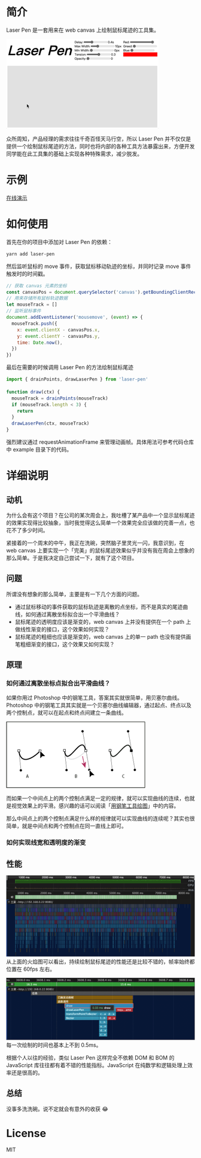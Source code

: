 # 简介

Laser Pen 是一套用来在 web canvas 上绘制鼠标尾迹的工具集。

![demo](./docs/assets/demo.gif)

众所周知，产品经理的需求往往千奇百怪天马行空，所以 Laser Pen 并不仅仅是提供一个绘制鼠标尾迹的方法，同时也将内部的各种工具方法暴露出来，方便开发同学能在此工具集的基础上实现各种特殊需求，减少脱发。

# 示例

[在线演示](https://silenttiger.github.io/laser-pen/)

# 如何使用

首先在你的项目中添加对 Laser Pen 的依赖：

```bash
yarn add laser-pen
```

然后监听鼠标的 move 事件，获取鼠标移动轨迹的坐标，并同时记录 move 事件触发时的时间戳。

```javascript
// 获取 canvas 元素的坐标
const canvasPos = document.querySelector('canvas').getBoundingClientRect()
// 用来存储所有鼠标轨迹数据
let mouseTrack = []
// 监听鼠标事件
document.addEventListener('mousemove', (event) => {
  mouseTrack.push({
    x: event.clientX - canvasPos.x,
    y: event.clientY - canvasPos.y,
    time: Date.now(),
  })
})
```

最后在需要的时候调用 Laser Pen 的方法绘制鼠标尾迹

```javascript
import { drainPoints, drawLaserPen } from 'laser-pen'

function draw(ctx) {
  mouseTrack = drainPoints(mouseTrack)
  if (mouseTrack.length < 3) {
    return
  }
  drawLaserPen(ctx, mouseTrack)
}
```

强烈建议通过 requestAnimationFrame 来管理动画帧。具体用法可参考代码仓库中 example 目录下的代码。

# 详细说明

## 动机

为什么会有这个项目？在公司的某次周会上，我吐槽了某产品中一个显示鼠标尾迹的效果实现得比较抽象，当时我觉得这么简单一个效果完全应该做的完善一点，也花不了多少时间。

紧接着的一个周末的中午，我正在洗碗，突然脑子里灵光一闪，我意识到，在 web canvas 上要实现一个「完美」的鼠标尾迹效果似乎并没有我在周会上想象的那么简单。于是我决定自己尝试一下，就有了这个项目。

## 问题

所谓没有想象的那么简单，主要是有一下几个方面的问题。

- 通过鼠标移动的事件获取的鼠标轨迹是离散的点坐标，而不是真实的尾迹曲线，如何通过离散坐标拟合出一个平滑曲线？
- 鼠标尾迹的透明度应该是渐变的，web canvas 上并没有提供在一个 path 上做线性渐变的接口，这个效果如何实现？
- 鼠标尾迹的粗细也应该是渐变的，web canvas 上的单一 path 也没有提供画笔粗细渐变的接口，这个效果又如何实现？

## 原理

### 如何通过离散坐标点拟合出平滑曲线？

如果你用过 Photoshop 中的钢笔工具，答案其实就很简单，用贝塞尔曲线。Photoshop 中的钢笔工具其实就是一个贝塞尔曲线编辑器，通过起点、终点以及两个控制点，就可以在起点和终点间建立一条曲线。

![photoshop pen](./docs/assets/pen.png)

而如果一个中间点上的两个控制点满足一定的规律，就可以实现曲线的连续，也就是视觉效果上的平滑。感兴趣的话可以阅读「[用钢笔工具绘图](https://helpx.adobe.com/cn/photoshop/using/drawing-pen-tools.html)」中的内容。

那么中间点上的两个控制点满足什么样的规律就可以实现曲线的连续呢？其实也很简单，就是中间点和两个控制点在同一直线上即可。

### 如何实现线宽和透明度的渐变

## 性能

![flame chart](./docs/assets/performance_1.png)
从上面的火焰图可以看出，持续绘制鼠标尾迹的性能还是比较不错的，帧率始终都位置在 60fps 左右。

![flame chart](./docs/assets/performance_2.png)
每一次绘制的时间也基本上不到 0.5ms。

根据个人以往的经验，类似 Laser Pen 这样完全不依赖 DOM 和 BOM 的 JavaScript 库往往都有着不错的性能指标。JavaScript 在纯数学和逻辑处理上效率还是很高的。

## 总结

没事多洗洗碗。说不定就会有意外的收获 😂

# License

MIT
